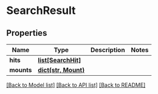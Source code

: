 # SearchResult

## Properties
Name | Type | Description | Notes
------------ | ------------- | ------------- | -------------
**hits** | [**list[SearchHit]**](SearchHit.md) |  | 
**mounts** | [**dict(str, Mount)**](Mount.md) |  | 

[[Back to Model list]](../README.md#documentation-for-models) [[Back to API list]](../README.md#documentation-for-api-endpoints) [[Back to README]](../README.md)

